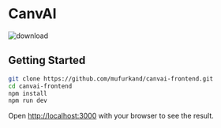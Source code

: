 # CanvAI
![download](https://github.com/mufurkand/canvai-frontend/assets/45736470/388ae03a-0862-401e-84be-fd32d5134fba)


## Getting Started

```bash
git clone https://github.com/mufurkand/canvai-frontend.git
cd canvai-frontend
npm install
npm run dev
```

Open [http://localhost:3000](http://localhost:3000) with your browser to see the result.
